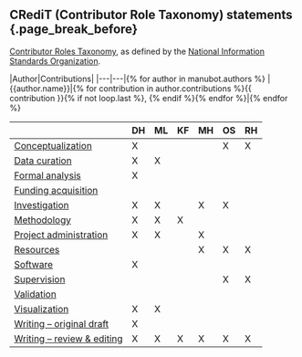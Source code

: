 ## CRediT (Contributor Role Taxonomy) statements {.page_break_before}

[Contributor Roles Taxonomy](https://credit.niso.org/), as defined by the [National Information Standards Organization](https://credit.niso.org/contributor-roles-defined/).

|Author|Contributions|
|---|---|{% for author in manubot.authors %}
|{{author.name}}|{% for contribution in author.contributions %}{{ contribution }}{% if not loop.last %}, {% endif %}{% endfor %}|{% endfor %}

|                                                                                                | DH | ML | KF | MH | OS | RH |
|------------------------------------------------------------------------------------------------|----|----|----|----|----|----|
| [Conceptualization](https://credit.niso.org/contributor-roles/conceptualization/)              | X  |    |    |    | X  | X  |
| [Data curation](https://credit.niso.org/contributor-roles/data-curation/)                      | X  | X  |    |    |    |    |
| [Formal analysis](https://credit.niso.org/contributor-roles/formal-analysis/)                  | X  |    |    |    |    |    |
| [Funding acquisition](https://credit.niso.org/contributor-roles/funding-acquisition/)          |    |    |    |    |    |    |
| [Investigation](https://credit.niso.org/contributor-roles/investigation/)                      | X  | X  |    | X  | X  |    |
| [Methodology](https://credit.niso.org/contributor-roles/methodology/)                          | X  | X  | X  |    |    |    |
| [Project administration](https://credit.niso.org/contributor-roles/project-administration/)    | X  | X  |    | X  |    |    |
| [Resources](https://credit.niso.org/contributor-roles/resources/)                              |    |    |    | X  | X  | X  |
| [Software](https://credit.niso.org/contributor-roles/software/)                                | X  |    |    |    |    |    |
| [Supervision](https://credit.niso.org/contributor-roles/supervision/)                          |    |    |    |    | X  | X  |
| [Validation](https://credit.niso.org/contributor-roles/validation/)                            |    |    |    |    |    |    |
| [Visualization](https://credit.niso.org/contributor-roles/visualization/)                      | X  | X  |    |    |    |    |
| [Writing – original draft](https://credit.niso.org/contributor-roles/writing-original-draft/)  | X  |    |    |    |    |    |
| [Writing – review & editing](https://credit.niso.org/contributor-roles/writing-original-draft/)| X  | X  | X  | X  | X  | X  |